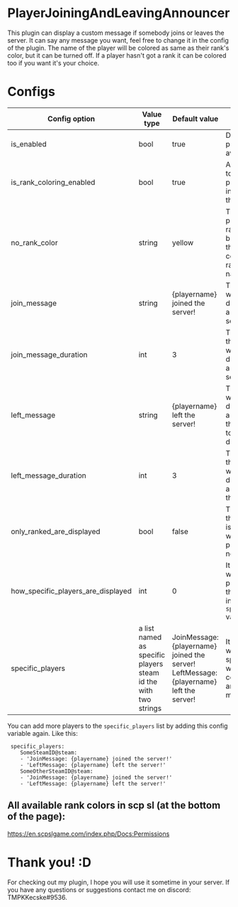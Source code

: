 # PlayerJoiningAndLeavingAnnouncer
This plugin can display a custom message if somebody joins or leaves the server. It can say any message you want, feel free to change it in the config of the plugin. The name of the player will be colored as same as their rank's color, but it can be turned off. If a player hasn't got a rank it can be colored too if you want it's your choice.
# Configs 
| Config option  | Value type | Default value | Description
| ------------- | ------------- | ------------- | ------------- |
| is_enabled  | bool  | true  | Determines if the plugin is available or not.  |
| is_rank_coloring_enabled  | bool  | true  | Allow the plugin to display the player's name's in the color of their ranks. |
| no_rank_color  | string  | yellow | The color of the players with no ranks.  (set it to blank to make the plugin not color the non-ranked player's name) |
| join_message  | string  | {playername} joined the server!  | The message which is displayed when a player joins the server. |
| join_message_duration  | int  | 3  | The duration of the message which is displayed when a player joins the server. |
| left_message  | string  | {playername} left the server!  | The message which is displayed when a player leaves the server. (set it to blank to disable it) |
| left_message_duration  | int  | 3  | The duration of the message which is displayed when a player leaves the server. |
| only_ranked_are_displayed | bool  | false  | This decides if the join message is only displayed when a ranked player joins or not.| 
| how_specific_players_are_displayed | int | 0 | It determines what will the plugin do with the players listed in ```specific_players``` variable.
specific_players | a list named as specific players steam id the with two strings | JoinMessage: {playername} joined the server! LeftMessage: {playername} left the server! | It determines who will be the specific player who will have a costume leaving and joining message

You can add more players to the ```specific_players``` list by adding this config variable again.
Like this:
```  
 specific_players:
    SomeSteamID@steam:
    - 'JoinMessage: {playername} joined the server!'
    - 'LeftMessage: {playername} left the server!'
    SomeOtherSteamID@steam:
    - 'JoinMessage: {playername} joined the server!'
    - 'LeftMessage: {playername} left the server!'
```

## All available rank colors in scp sl (at the bottom of the page):
https://en.scpslgame.com/index.php/Docs:Permissions
# Thank you! :D
For checking out my plugin, I hope you will use it sometime in your server. If you have any questions or suggestions contact me on discord: TMPKKecske#9536.

